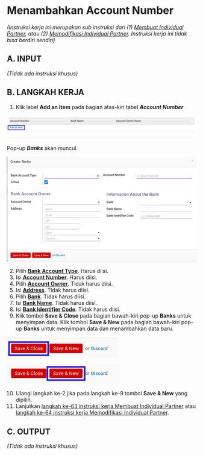 # Menambahkan Account Number

*(Instruksi kerja ini merupakan sub instruksi dari (1) [Membuat Individual Partner](./membuat.md), atau (2) [Memodifikasi Individual Partner](./memodifikasi.md). Instruksi kerja ini tidak bisa berdiri sendiri)*

## A. INPUT

*(Tidak ada instruksi khusus)*

## B. LANGKAH KERJA

1. Klik label **Add an Item** pada bagian atas-kiri tabel ***Account Number***

![](../img/individual-partner/label-add-account-number.png)

Pop-up ***Banks*** akan muncul.

![](../img/individual-partner/pop-up-account-number.png)

2. Pilih **[Bank Account Type](./penjelasan.md#field-accounting-detail-bank-state)**. Harus diisi.
3. Isi **[Account Number](./penjelasan.md#field-accounting-detail-bank-acc-number)**. Harus diisi.
4. Pilih **[Account Owner](./penjelasan.md#field-accounting-detail-bank-partner-id)**. Tidak harus diisi.
5. Isi **[Address](./penjelasan.md#field-accounting-detail-bank-address)**. Tidak harus diisi.
6. Pilih **[Bank](./penjelasan.md#field-accounting-detail-bank-bank)**. Tidak harus diisi.
7. Isi **[Bank Name](./penjelasan.md#field-accounting-detail-bank-bank_name)**. Tidak harus diisi.
8. Isi **[Bank Identifier Code](./penjelasan.md#field-accounting-detail-bank-bic)**. Tidak harus diisi.
9. Klik tombol **Save & Close** pada bagian bawah-kiri pop-up **Banks** untuk menyimpan data. Klik tombol **Save & New** pada bagian bawah-kiri pop-up **Banks** untuk menyimpan data dan menambahkan data baru.

![](../img/individual-partner/tombol-save-close-detail.png)

![](../img/individual-partner/tombol-save-new-detail.png)

10. Ulangi langkah ke-2 jika pada langkah ke-9 tombol **Save & New** yang dipilih.
11. Lanjutkan [langkah ke-63 instruksi kerja Membuat Individual Partner](./membuat.md#l63) atau [langkah ke-64 instruksi kerja Memodifikasi Individual Partner](./memodifikasi.md#l64).

## C. OUTPUT

*(Tidak ada instruksi khusus)*
